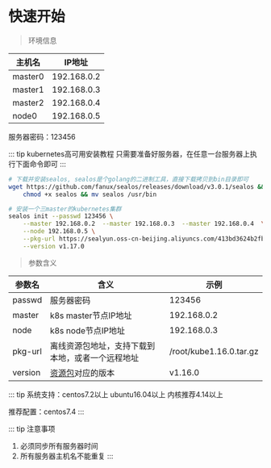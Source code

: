 # 快速开始

> 环境信息

主机名|IP地址
---|---
master0|192.168.0.2 
master1|192.168.0.3 
master2|192.168.0.4 
node0|192.168.0.5 

服务器密码：123456

::: tip kubernetes高可用安装教程
只需要准备好服务器，在任意一台服务器上执行下面命令即可
:::

```sh
# 下载并安装sealos, sealos是个golang的二进制工具，直接下载拷贝到bin目录即可
wget https://github.com/fanux/sealos/releases/download/v3.0.1/sealos && \
    chmod +x sealos && mv sealos /usr/bin 

# 安装一个三master的kubernetes集群
sealos init --passwd 123456 \
	--master 192.168.0.2  --master 192.168.0.3  --master 192.168.0.4  \
	--node 192.168.0.5 \
	--pkg-url https://sealyun.oss-cn-beijing.aliyuncs.com/413bd3624b2fb9e466601594b4f72072-1.17.0/kube1.17.0.tar.gz \
	--version v1.17.0
```
> 参数含义

参数名|含义|示例
---|---|---
passwd|服务器密码|123456
master|k8s master节点IP地址| 192.168.0.2
node|k8s node节点IP地址|192.168.0.3
pkg-url|离线资源包地址，支持下载到本地，或者一个远程地址|/root/kube1.16.0.tar.gz
version|[资源包](http://store.lameleg.com)对应的版本|v1.16.0

::: tip
系统支持：centos7.2以上 ubuntu16.04以上 内核推荐4.14以上

推荐配置：centos7.4 
:::

::: tip 注意事项
1. 必须同步所有服务器时间
2. 所有服务器主机名不能重复
:::
